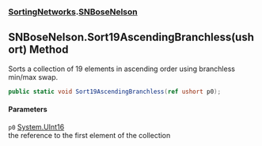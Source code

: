 ### [SortingNetworks](SortingNetworks.md 'SortingNetworks').[SNBoseNelson](SortingNetworks_SNBoseNelson.md 'SortingNetworks.SNBoseNelson')
## SNBoseNelson.Sort19AscendingBranchless(ushort) Method
Sorts a collection of 19 elements in ascending order using branchless min/max swap.  
```csharp
public static void Sort19AscendingBranchless(ref ushort p0);
```
#### Parameters
<a name='SortingNetworks_SNBoseNelson_Sort19AscendingBranchless(ushort)_p0'></a>
`p0` [System.UInt16](https://docs.microsoft.com/en-us/dotnet/api/System.UInt16 'System.UInt16')  
the reference to the first element of the collection
  

